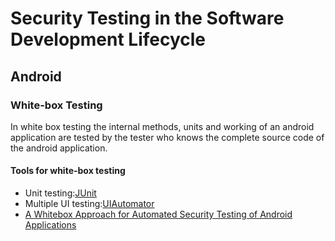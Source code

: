 # Security Testing in the Software Development Lifecycle
## Android
### White-box Testing
 In white box testing the internal methods, units and working of an android application are tested by the tester who knows the complete source code of the android application.
  
#### Tools for white-box testing
 + Unit testing:[JUnit](https://developer.android.com/training/testing/unit-testing/local-unit-tests.html)
 + Multiple UI testing:[UIAutomator](https://developer.android.com/training/testing/ui-testing/uiautomator-testing.html)
 + [A Whitebox Approach for Automated Security Testing of Android Applications](http://cs.gmu.edu/~smalek/papers/AST2012.pdf)
  

